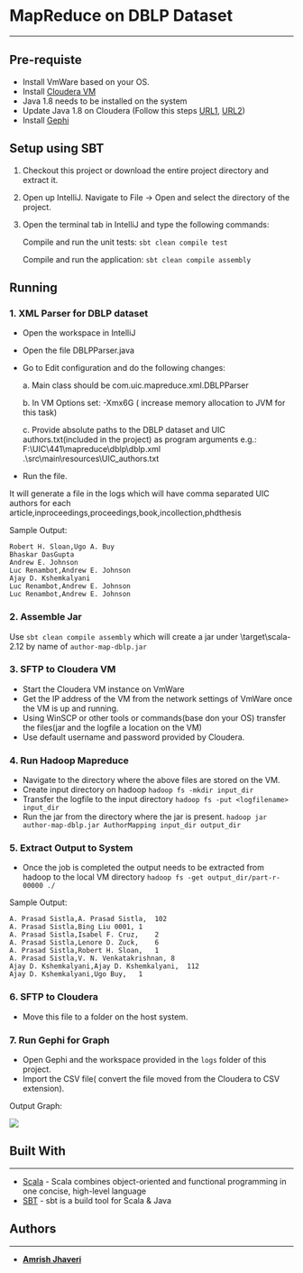 # MapReduce on DBLP Dataset #

----------
## Pre-requiste ##

- Install VmWare based on your OS.
- Install [Cloudera VM](https://www.cloudera.com/downloads/quickstart_vms/5-13.html.html) 
- Java 1.8 needs to be installed on the system
- Update Java 1.8 on Cloudera 
(Follow this steps [URL1](https://www.cloudera.com/documentation/enterprise/5-9-x/topics/cdh_ig_jdk_installation.html), [URL2](http://community.cloudera.com/t5/Hadoop-101-Training-Quickstart/In-Cloudera-Quickstart-VM-how-to-upgrade-latest-version-of/td-p/44652))
- Install [Gephi](https://gephi.org/)

## Setup using SBT ##
1. Checkout this project or download the entire project directory and extract it.
2. Open up IntelliJ. Navigate to File -> Open and select the directory of the project.
3. Open the terminal tab in IntelliJ and type the following commands:

	Compile and run the unit tests: `sbt clean compile test`

	Compile and run the application: `sbt clean compile assembly`
	

## Running ##

### 1. XML Parser for DBLP dataset ###
- Open the workspace in IntelliJ
- Open the file DBLPParser.java
- Go to Edit configuration and do the following changes:
    
    a. Main class should be com.uic.mapreduce.xml.DBLPParser
    
    b. In VM Options set: -Xmx6G ( increase memory allocation to JVM for this task)
    
    c. Provide absolute paths to the DBLP dataset and UIC authors.txt(included in the project) as program arguments
    e.g.: F:\\UIC\\441\\mapreduce\\dblp\\dblp.xml .\\src\\main\\resources\\UIC_authors.txt 

- Run the file.
 
 It will generate a file in the logs which will have comma separated UIC authors for each article,inproceedings,proceedings,book,incollection,phdthesis
 
 Sample Output:
 
    Robert H. Sloan,Ugo A. Buy
    Bhaskar DasGupta
    Andrew E. Johnson
    Luc Renambot,Andrew E. Johnson
    Ajay D. Kshemkalyani
    Luc Renambot,Andrew E. Johnson
    Luc Renambot,Andrew E. Johnson


### 2. Assemble Jar ###

Use `sbt clean compile assembly` which will create a jar under <ProjectDirectory>\target\scala-2.12 by name of `author-map-dblp.jar`

### 3. SFTP to Cloudera VM ###

- Start the Cloudera VM instance on VmWare
- Get the IP address of the VM from the network settings of VmWare once the VM is up and running.
- Using WinSCP or other tools or commands(base don your OS) transfer the files(jar and the logfile a location on the VM)
- Use default username and password provided by Cloudera. 

### 4. Run Hadoop Mapreduce ###
- Navigate to the directory where the above files are stored on the VM.
- Create input directory on hadoop
    `hadoop fs -mkdir input_dir`
- Transfer the logfile to the input directory
    `hadoop fs -put <logfilename> input_dir`
- Run the jar from the directory where the jar is present.
    `hadoop jar author-map-dblp.jar AuthorMapping input_dir output_dir`        

### 5. Extract Output to System ###
- Once the job is completed the output needs to be extracted from hadoop to the local VM directory
    `hadoop fs -get output_dir/part-r-00000 ./` 

Sample Output:

    A. Prasad Sistla,A. Prasad Sistla,	102
    A. Prasad Sistla,Bing Liu 0001,	1
    A. Prasad Sistla,Isabel F. Cruz,	2
    A. Prasad Sistla,Lenore D. Zuck,	6
    A. Prasad Sistla,Robert H. Sloan,	1
    A. Prasad Sistla,V. N. Venkatakrishnan,	8
    Ajay D. Kshemkalyani,Ajay D. Kshemkalyani,	112
    Ajay D. Kshemkalyani,Ugo Buy,	1


### 6. SFTP to Cloudera ###
- Move this file to a folder on the host system.

### 7. Run Gephi for Graph ###
- Open Gephi and the workspace provided in the `logs` folder of this project.
- Import the CSV file( convert the file moved from the Cloudera to CSV extension).

Output Graph:

![](https://bitbucket.org/ajhave5/amrishashvinkumar_jhaveri_hw2/src/master/logs/authors_mapping3.png)

## Built With

----------
- [Scala](https://www.scala-lang.org/) - Scala combines object-oriented and functional programming in one concise, high-level language
- [SBT](https://www.scala-sbt.org/) - sbt is a build tool for Scala & Java


## Authors

----------

* [**Amrish Jhaveri**](https://github.com/AmrishJhaveri)